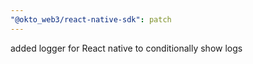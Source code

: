 ```yaml
---
"@okto_web3/react-native-sdk": patch
---
```


added logger for React native to conditionally show logs
